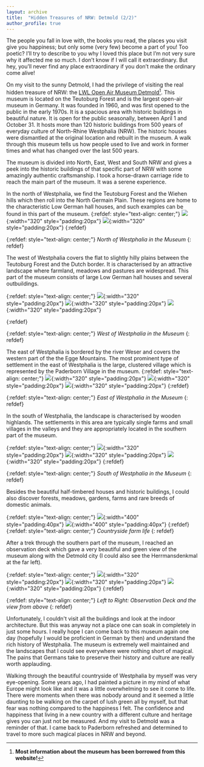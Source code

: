 ```yaml
---
layout: archive
title:  "Hidden Treasures of NRW: Detmold (2/2)"
author_profile: true
---
```

The people you fall in love with, the books you read, the places you visit give you happiness; but only some (very few) become a part of you! Too poetic? I’ll try to describe to you why I loved this place but I’m not very sure why it affected me so much. I don’t know if I will call it extraordinary. But hey, you’ll never find any place extraordinary if you don’t make the ordinary come alive!

On my visit to the sunny Detmold, I had the privilege of visiting the real hidden treasure of NRW: the [LWL Open Air Museum Detmold](https://www.lwl-freilichtmuseum-detmold.de/en/)[^1]. This museum is located on the Teutoburg Forest and is the largest open-air museum in Germany. It was founded in 1960, and was first opened to the public in the early 1970s. It is a spacious area with historic buildings in beautiful nature. It is open for the public seasonally, between April 1 and October 31. It hosts more than 120 historic buildings from 500 years of everyday culture of North-Rhine Westphalia (NRW). The historic houses were dismantled at the original location and rebuilt in the museum. A walk through this museum tells us how people used to live and work in former times and what has changed over the last 500 years.

The museum is divided into North, East, West and South NRW and gives a peek into the historic buildings of that specific part of NRW with some amazingly authentic craftsmanship. I took a horse-drawn carriage ride to reach the main part of the museum. It was a serene experience. 

In the north of Westphalia, we find the Teutoburg Forest and the Wiehen hills which then roll into the North Germain Plain. These regions are home to the characteristic Low German hall houses, and such examples can be found in this part of the museum. 
{:refdef: style="text-align: center;"}
![](/images/Detmold_North1.jpg){:width="320" style="padding:20px"} 
![](/images/Detmold_North2.jpg){:width="320" style="padding:20px"} 
{:refdef}

{:refdef: style="text-align: center;"}
*North of Westphalia in the Museum*
{: refdef}

The west of Westphalia covers the flat to slightly hilly plains between the Teutoburg Forest and the Dutch border. It is characterised by an attractive landscape where farmland, meadows and pastures are widespread. This part of the museum consists of large Low German hall houses and several outbuildings.

{:refdef: style="text-align: center;"}
![](/images/Detmold_West1.jpg){:width="320" style="padding:20px"} 
![](/images/Detmold_West2.jpg){:width="320" style="padding:20px"} 
![](/images/Detmold_West3.jpg){:width="320" style="padding:20px"} 

{:refdef} 

{:refdef: style="text-align: center;"}
*West of Westphalia in the Museum*
{: refdef}

The east of Westphalia is bordered by the river Weser and covers the western part of the the Egge Mountains. The most prominent type of settlement in the east of Westphalia is the large, clustered village which is represented by the Paderborn Village in the museum. 
{:refdef: style="text-align: center;"}
![](/images/Detmold_East1.jpg){:width="320" style="padding:20px"} 
![](/images/Detmold_East2.jpg){:width="320" style="padding:20px"} 
![](/images/Detmold_East5.jpg){:width="320" style="padding:20px"} 
{:refdef} 

{:refdef: style="text-align: center;"}
*East of Westphalia in the Museum*
{: refdef}

In the south of Westphalia, the landscape is characterised by wooden highlands. The settlements in this area are typically single farms and small villages in the valleys and they are appropriately located in the southern part of the museum.

{:refdef: style="text-align: center;"}
![](/images/Detmold_South1.jpg){:width="320" style="padding:20px"} 
![](/images/Detmold_South2.jpg){:width="320" style="padding:20px"} 
![](/images/Detmold_South3.jpg){:width="320" style="padding:20px"} 
{:refdef}

{:refdef: style="text-align: center;"}
*South of Westphalia in the Museum*
{: refdef}

Besides the beautiful half-timbered houses and historic buildings, I could also discover forests, meadows, gardens, farms and rare breeds of domestic animals. 

{:refdef: style="text-align: center;"}
![](/images/Detmold_Other.jpg){:width="400" style="padding:40px"} 
![](/images/Detmold_Other1.jpg){:width="400" style="padding:40px"} 
{:refdef}
{:refdef: style="text-align: center;"}
*Countryside farm life*
{: refdef}

After a trek through the southern part of the museum, I reached an observation deck which gave a very beautiful and green view of the museum along with the Detmold city (I could also see the Herrmansdenkmal at the far left). 

{:refdef: style="text-align: center;"}
![](/images/Detmold_Other3.jpg){:width="320" style="padding:20px"} 
![](/images/Detmold_Other2.jpg){:width="320" style="padding:20px"} 
![](/images/Detmold_Other4.jpg){:width="320" style="padding:20px"} 
{:refdef} 

{:refdef: style="text-align: center;"}
*Left to Right: Observation Deck and the view from above*
{: refdef}

Unfortunately, I couldn't visit all the buildings and look at the indoor architecture. But this was anyway not a place one can soak in completely in just some hours. I really hope I can come back to this museum again one day (hopefully I would be proficient in German by then) and understand the rich history of Westphalia. The museum is extremely well maintained and the landscapes that I could see everywhere were nothing short of magical. The pains that Germans take to preserve their history and culture are really worth applauding.

Walking through the beautiful countryside of Westphalia by myself was very eye-opening. Some years ago, I had painted a picture in my mind of what Europe might look like and it was a little overwhelming to see it come to life. There were moments when there was nobody around and it seemed a little daunting to be walking on the carpet of lush green all by myself, but that fear was nothing compared to the happiness I felt. The confidence and happiness that living in a new country with a different culture and heritage gives you can just not be measured. And my visit to Detmold was a reminder of that. I came back to Paderborn refreshed and determined to travel to more such magical places in NRW and beyond.

[^1]: **Most information about the museum has been borrowed from this website!**